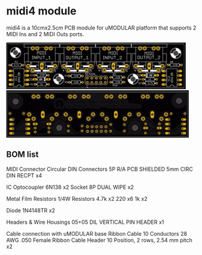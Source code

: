 # midi4 module

midi4 is a 10cmx2.5cm PCB module for uMODULAR platform that supports 2 MIDI Ins and 2 MIDI Outs ports.

![Image of uMODULAR midi4 pcb top view](https://raw.githubusercontent.com/midilab/uMODULAR/master/midi4/umodular_midi4_rev02_top.png)
![Image of uMODULAR midi4 pcb bottom view](https://raw.githubusercontent.com/midilab/uMODULAR/master/midi4/umodular_midi4_rev02_bottom.png)

## BOM list

MIDI Connector
Circular DIN Connectors 5P R/A PCB SHIELDED 5mm CIRC DIN RECPT x4

IC
Optocoupler 6N138 x2
Socket 8P DUAL WIPE x2

Metal Film Resistors 1/4W Resistors
4.7k x2
220 x6
1k x2

Diode
1N4148TR x2

Headers & Wire Housings
05+05 DIL VERTICAL PIN HEADER x1

Cable connection with uMODULAR base
Ribbon Cable 10 Conductors 28 AWG .050
Female Ribbon Cable Header 10 Position, 2 rows, 2.54 mm pitch x2

